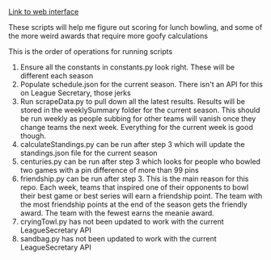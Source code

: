 [Link to web interface](https://ngramste.github.io/lunchBowling/www)

These scripts will help me figure out scoring for lunch bowling, and some of the more weird awards that require more goofy calculations

This is the order of operations for running scripts
1. Ensure all the constants in constants.py look right. These will be different each season
2. Populate schedule.json for the current season. There isn't an API for this on League Secretary, those jerks
3. Run scrapeData.py to pull down all the latest results. Results will be stored in the weeklySummary folder for the current season. This should be run weekly as people subbing for other teams will vanish once they change teams the next week. Everything for the current week is good though.
4. calculateStandings.py can be run after step 3 which will update the standings.json file for the current season
5. centuries.py can be run after step 3 which looks for people who bowled two games with a pin difference of more than 99 pins
6. friendship.py can be run after step 3. This is the main reason for this repo. Each week, teams that inspired one of their opponents to bowl their best game or best series will earn a friendship point. The team with the most friendship points at the end of the season gets the friendly award. The team with the fewest earns the meanie award.
7. cryingTowl.py has not been updated to work with the current LeagueSecretary API
8. sandbag.py has not been updated to work with the current LeagueSecretary API
